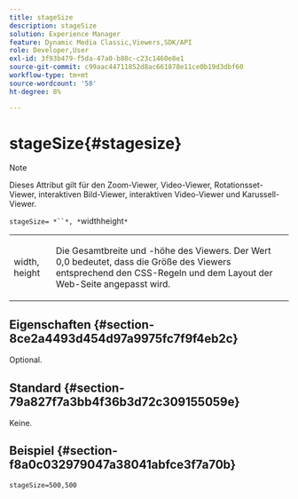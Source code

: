 ```yaml
---
title: stageSize
description: stageSize
solution: Experience Manager
feature: Dynamic Media Classic,Viewers,SDK/API
role: Developer,User
exl-id: 3f93b479-f5da-47a0-b80c-c23c1460e8e1
source-git-commit: c99aac44711852d8ac661878e11ce0b19d3dbf60
workflow-type: tm+mt
source-wordcount: '58'
ht-degree: 8%

---
```


# stageSize{#stagesize}

>[!NOTE]
>
>Dieses Attribut gilt für den Zoom-Viewer, Video-Viewer, Rotationsset-Viewer, interaktiven Bild-Viewer, interaktiven Video-Viewer und Karussell-Viewer.

`stageSize= *``*, *`widthheight`*`

<table id="table_0070E5402099428DBEA2A900CADB2BAA"> 
 <tbody> 
  <tr> 
   <td colname="col1"> <p><span class="codeph"> <span class="varname"> width</span>,<span class="varname"> height</span></span> </p> </td> 
   <td colname="col2"> <p> Die Gesamtbreite und -höhe des Viewers. Der Wert <span class="codeph"> 0,0</span> bedeutet, dass die Größe des Viewers entsprechend den CSS-Regeln und dem Layout der Web-Seite angepasst wird. </p> </td> 
  </tr> 
 </tbody> 
</table>

## Eigenschaften {#section-8ce2a4493d454d97a9975fc7f9f4eb2c}

Optional.

## Standard {#section-79a827f7a3bb4f36b3d72c309155059e}

Keine.

## Beispiel {#section-f8a0c032979047a38041abfce3f7a70b}

`stageSize=500,500`
